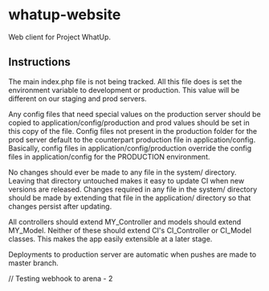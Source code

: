 whatup-website
==============

Web client for Project WhatUp.

Instructions
-------------

The main index.php file is not being tracked. All this file does is set the environment variable to development or production. This value will be different on our staging and prod servers.

Any config files that need special values on the production server should be copied to application/config/production and prod values should be set in this copy of the file. Config files not present in the production folder for the prod server default to the counterpart production file in application/config. 
Basically, config files in application/config/production override the config files in application/config for the PRODUCTION environment.

No changes should ever be made to any file in the system/ directory. Leaving that directory untouched makes it easy to update CI when new versions are released. Changes required in any file in the system/ directory should be made by extending that file in the application/ directory so that changes persist after updating.

All controllers should extend MY_Controller and models should extend MY_Model. Neither of these should extend CI's CI_Controller or CI_Model classes. This makes the app easily extensible at a later stage.

Deployments to production server are automatic when pushes are made to master branch.

// Testing webhook to arena - 2
